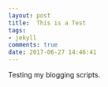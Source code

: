 ```yaml
---
layout: post
title:  This is a Test
tags:
- jekyll
comments: true
date: 2017-06-27 14:46:41
---
```


Testing my blogging scripts.
